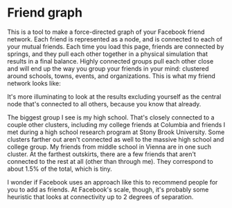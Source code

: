 # Friend graph <a href="https://github.com/sballin/friend_graph"><i class="fa fa-github"></i></a>

This is a tool to make a force-directed graph of your Facebook friend network. Each friend is represented as a node, and is connected to each of your mutual friends. Each time you load this page, friends are connected by springs, and they pull each other together in a physical simulation that results in a final balance. Highly connected groups pull each other close and will end up the way you group your friends in your mind: clustered around schools, towns, events, and organizations. This is what my friend network looks like:

<thing width="700" height="700"></thing>

<script src="http://d3js.org/d3.v2.js?2.9.6"></script>
<script>
var width = 700,
    height = 700;

var canvas = d3.select("thing").append("canvas")
    .attr("width", width)
    .attr("height", height);

var force = d3.layout.force()
    .size([width, height]);

d3.json("friends.json", function(graph) {
  var context = canvas.node().getContext("2d");

  force
      .size([width, height])
      .nodes(graph.nodes)
      .links(graph.links)
      .gravity([.3])
      .on("tick", tick)
      .start();

  function tick() {
    context.clearRect(0, 0, width, height);

    // draw links
    context.strokeStyle = "#ccc";
    context.beginPath();
    graph.links.forEach(function(d) {
      context.moveTo(d.source.x, d.source.y);
      context.lineTo(d.target.x, d.target.y);
    });
    context.stroke();

    // draw nodes
    context.fillStyle = "steelblue";
    context.beginPath();
    graph.nodes.forEach(function(d) {
      context.moveTo(d.x, d.y);
      context.arc(d.x, d.y, 2, 0, 2 * Math.PI);
    });
    context.fill();
  }
});
</script>

It's more illuminating to look at the results excluding yourself as the central node that's connected to all others, because you know that already.

The biggest group I see is my high school. That's closely connected to a couple other clusters, including my college friends at Columbia and friends I met during a high school research program at Stony Brook University. Some clusters farther out aren't connected as well to the massive high school and college group. My friends from middle school in Vienna are in one such cluster. At the farthest outskirts, there are a few friends that aren't connected to the rest at all (other than through me). They correspond to about 1.5% of the total, which is tiny.

I wonder if Facebook uses an approach like this to recommend people for you to add as friends. At Facebook's scale, though, it's probably some heuristic that looks at connectivity up to 2 degrees of separation.
